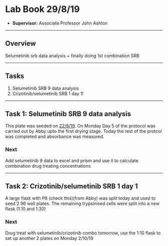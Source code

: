 # Lab Book 29/8/19
- **Supervisor:** Associate Professor John Ashton
------------------------------------------------------------------
## Overview

Selumetinib srb data analysis + finally doing 1st combination SRB

------------------------------------------------------------------
## Tasks

1. Selumetinib SRB 9 data analysis
2. Crizotinib/selumetinib SRB 1 day 1!

------------------------------------------------------------------
## Task 1: Selumetinib SRB 9 data analysis

This plate was seeded on [22/8/19](../Daily_lab_book/LB_19-08-22.md). On Monday Day 5 of the protocol was carried out by Abby upto the first drying stage. Today the rest of the protcol was completed and absorbance was measured.



### Next
Add selumetinib 9 data to excel and prism and use it to calculate combination drug treating concentrations 

------------------------------------------------------------------
## Task 2: Crizotinib/selumetinib SRB 1 day 1

A large flask with P8 (check this)(from Abby) was split today and used to seed 2 96 well plates. The remaining trypsinised cells were split into a new flask (1:10 and 1:30)

### Next
Drug treat with selumetinib/crizotinib combo tomorrow, use the 1:10 flask to set up another 2 plates on Monday 2/10/19
